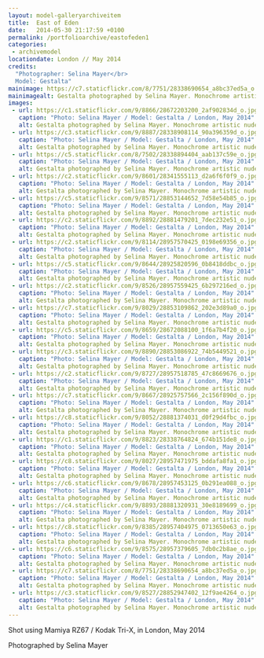 ```yaml
---
layout: model-galleryarchiveitem
title:  East of Eden
date:   2014-05-30 21:17:59 +0100
permalink: /portfolioarchive/eastofeden1
categories:
 - archivemodel
locationdate: London // May 2014
credits:
  "Photographer: Selina Mayer</br>
  Model: Gestalta"
mainimage: https://c7.staticflickr.com/8/7751/28338690654_a8bc37ed5a_o.jpg
mainimagealt: Gestalta photographed by Selina Mayer. Monochrome artistic nude image shot in the forest
images:
 - url: https://c1.staticflickr.com/9/8866/28672203200_2af902834d_o.jpg
   caption: "Photo: Selina Mayer / Model: Gestalta / London, May 2014"
   alt: Gestalta photographed by Selina Mayer. Monochrome artistic nude image shot in the forest
 - url: https://c3.staticflickr.com/9/8887/28338908114_90a396359d_o.jpg
   caption: "Photo: Selina Mayer / Model: Gestalta / London, May 2014"
   alt: Gestalta photographed by Selina Mayer. Monochrome artistic nude image shot in the forest
 - url: https://c5.staticflickr.com/8/7502/28338894404_aab137c59e_o.jpg
   caption: "Photo: Selina Mayer / Model: Gestalta / London, May 2014"
   alt: Gestalta photographed by Selina Mayer. Monochrome artistic nude image shot in the forest
 - url: https://c2.staticflickr.com/9/8601/28341555113_d2a6f6f0f9_o.jpg
   caption: "Photo: Selina Mayer / Model: Gestalta / London, May 2014"
   alt: Gestalta photographed by Selina Mayer. Monochrome artistic nude image shot in the forest
 - url: https://c5.staticflickr.com/9/8571/28853144652_7d58e54b85_o.jpg
   caption: "Photo: Selina Mayer / Model: Gestalta / London, May 2014"
   alt: Gestalta photographed by Selina Mayer. Monochrome artistic nude image shot in the forest
 - url: https://c2.staticflickr.com/9/8892/28881479201_7dec232e51_o.jpg
   caption: "Photo: Selina Mayer / Model: Gestalta / London, May 2014"
   alt: Gestalta photographed by Selina Mayer. Monochrome artistic nude image shot in the forest
 - url: https://c2.staticflickr.com/9/8114/28957570425_0198e69356_o.jpg
   caption: "Photo: Selina Mayer / Model: Gestalta / London, May 2014"
   alt: Gestalta photographed by Selina Mayer. Monochrome artistic nude image shot in the forest
 - url: https://c5.staticflickr.com/9/8644/28925820596_0b8418ddbc_o.jpg
   caption: "Photo: Selina Mayer / Model: Gestalta / London, May 2014"
   alt: Gestalta photographed by Selina Mayer. Monochrome artistic nude image shot in the forest
 - url: https://c2.staticflickr.com/9/8526/28957559425_6b297216ed_o.jpg
   caption: "Photo: Selina Mayer / Model: Gestalta / London, May 2014"
   alt: Gestalta photographed by Selina Mayer. Monochrome artistic nude image shot in the forest
 - url: https://c7.staticflickr.com/9/8029/28853109862_202e3d89a0_o.jpg
   caption: "Photo: Selina Mayer / Model: Gestalta / London, May 2014"
   alt: Gestalta photographed by Selina Mayer. Monochrome artistic nude image shot in the forest
 - url: https://c5.staticflickr.com/9/8659/28672088100_1f6a7b4f20_o.jpg
   caption: "Photo: Selina Mayer / Model: Gestalta / London, May 2014"
   alt: Gestalta photographed by Selina Mayer. Monochrome artistic nude image shot in the forest
 - url: https://c3.staticflickr.com/9/8890/28853086922_74b5449521_o.jpg
   caption: "Photo: Selina Mayer / Model: Gestalta / London, May 2014"
   alt: Gestalta photographed by Selina Mayer. Monochrome artistic nude image shot in the forest
 - url: https://c2.staticflickr.com/9/8727/28957518785_47c8669676_o.jpg
   caption: "Photo: Selina Mayer / Model: Gestalta / London, May 2014"
   alt: Gestalta photographed by Selina Mayer. Monochrome artistic nude image shot in the forest
 - url: https://c7.staticflickr.com/9/8667/28925757566_2c156f890d_o.jpg
   caption: "Photo: Selina Mayer / Model: Gestalta / London, May 2014"
   alt: Gestalta photographed by Selina Mayer. Monochrome artistic nude image shot in the forest
 - url: https://c8.staticflickr.com/9/8052/28881374031_d0f29d4fbc_o.jpg
   caption: "Photo: Selina Mayer / Model: Gestalta / London, May 2014"
   alt: Gestalta photographed by Selina Mayer. Monochrome artistic nude image shot in the forest
 - url: https://c1.staticflickr.com/9/8823/28338764824_674b151de8_o.jpg
   caption: "Photo: Selina Mayer / Model: Gestalta / London, May 2014"
   alt: Gestalta photographed by Selina Mayer. Monochrome artistic nude image shot in the forest
 - url: https://c8.staticflickr.com/9/8027/28957471975_bddafa8fa1_o.jpg
   caption: "Photo: Selina Mayer / Model: Gestalta / London, May 2014"
   alt: Gestalta photographed by Selina Mayer. Monochrome artistic nude image shot in the forest
 - url: https://c6.staticflickr.com/9/8678/28957453125_0b291ea088_o.jpg
   caption: "Photo: Selina Mayer / Model: Gestalta / London, May 2014"
   alt: Gestalta photographed by Selina Mayer. Monochrome artistic nude image shot in the forest
 - url: https://c4.staticflickr.com/9/8893/28881320931_30e8189699_o.jpg
   caption: "Photo: Selina Mayer / Model: Gestalta / London, May 2014"
   alt: Gestalta photographed by Selina Mayer. Monochrome artistic nude image shot in the forest
 - url: https://c8.staticflickr.com/9/8385/28957404975_0713650e63_o.jpg
   caption: "Photo: Selina Mayer / Model: Gestalta / London, May 2014"
   alt: Gestalta photographed by Selina Mayer. Monochrome artistic nude image shot in the forest
 - url: https://c6.staticflickr.com/9/8575/28957379605_7db0c2b8ae_o.jpg
   caption: "Photo: Selina Mayer / Model: Gestalta / London, May 2014"
   alt: Gestalta photographed by Selina Mayer. Monochrome artistic nude image shot in the forest
 - url: https://c7.staticflickr.com/8/7751/28338690654_a8bc37ed5a_o.jpg
   caption: "Photo: Selina Mayer / Model: Gestalta / London, May 2014"
   alt: Gestalta photographed by Selina Mayer. Monochrome artistic nude image shot in the forest
 - url: https://c3.staticflickr.com/9/8527/28852947402_12f9ae4264_o.jpg
   caption: "Photo: Selina Mayer / Model: Gestalta / London, May 2014"
   alt: Gestalta photographed by Selina Mayer. Monochrome artistic nude image shot in the forest
---
```

Shot using Mamiya RZ67 / Kodak Tri-X, in London, May 2014

Photographed by Selina Mayer
